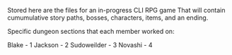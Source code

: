 Stored here are the files for an in-progress CLI RPG game That will contain cumumulative story paths, bosses, characters, items, and an ending.

Specific dungeon sections that each member worked on:

Blake - 1 
Jackson - 2 
Sudoweilder - 3
Novashi - 4 
